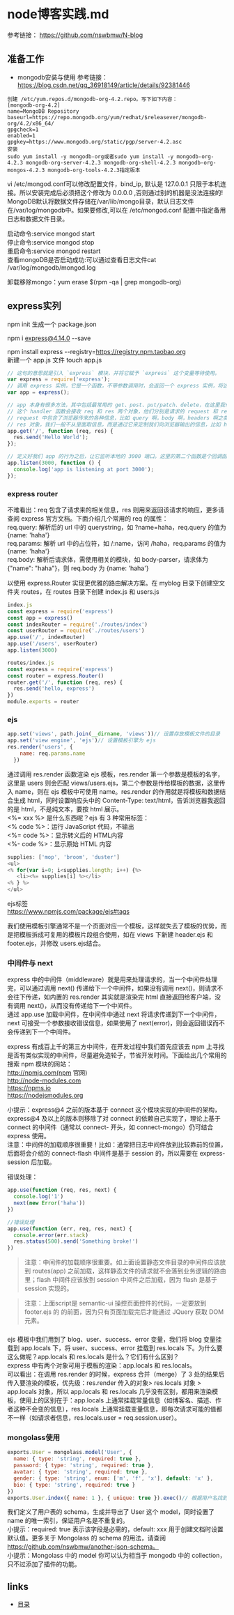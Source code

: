 # node博客实践.md

参考链接：  https://github.com/nswbmw/N-blog

## 准备工作
- mongodb安装与使用
参考链接：   
https://blog.csdn.net/qq_36918149/article/details/92381446  

```shell
创建 /etc/yum.repos.d/mongodb-org-4.2.repo。写下如下内容：
[mongodb-org-4.2]
name=MongoDB Repository
baseurl=https://repo.mongodb.org/yum/redhat/$releasever/mongodb-org/4.2/x86_64/
gpgcheck=1
enabled=1
gpgkey=https://www.mongodb.org/static/pgp/server-4.2.asc
安装
sudo yum install -y mongodb-org或者sudo yum install -y mongodb-org-4.2.3 mongodb-org-server-4.2.3 mongodb-org-shell-4.2.3 mongodb-org-mongos-4.2.3 mongodb-org-tools-4.2.3指定版本
```

vi /etc/mongod.conf可以修改配置文件，bind_ip, 默认是 127.0.0.1 只限于本机连接。所以安装完成后必须把这个修改为 0.0.0.0 ,否则通过别的机器是没法连接的!   
MongoDB默认将数据文件存储在/var/lib/mongo目录，默认日志文件在/var/log/mongodb中。如果要修改,可以在 /etc/mongod.conf 配置中指定备用日志和数据文件目录。  

启动命令:service mongod start  
停止命令:service mongod stop  
重启命令:service mongod restart  
查看mongoDB是否启动成功:可以通过查看日志文件cat /var/log/mongodb/mongod.log  

卸载移除mongo：yum erase $(rpm -qa | grep mongodb-org)

## express实列
npm init 生成一个 package.json

npm i express@4.14.0 --save

npm install express --registry=https://registry.npm.taobao.org  
新建一个 app.js 文件 
touch app.js
```js
// 这句的意思就是引入 `express` 模块，并将它赋予 `express` 这个变量等待使用。
var express = require('express');
// 调用 express 实例，它是一个函数，不带参数调用时，会返回一个 express 实例，将这个变量赋予 app 变量。
var app = express();

// app 本身有很多方法，其中包括最常用的 get、post、put/patch、delete，在这里我们调用其中的 get 方法，为我们的 `/` 路径指定一个 handler 函数。
// 这个 handler 函数会接收 req 和 res 两个对象，他们分别是请求的 request 和 response。
// request 中包含了浏览器传来的各种信息，比如 query 啊，body 啊，headers 啊之类的，都可以通过 req 对象访问到。
// res 对象，我们一般不从里面取信息，而是通过它来定制我们向浏览器输出的信息，比如 header 信息，比如想要向浏览器输出的内容。这里我们调用了它的 #send 方法，向浏览器输出一个字符串。
app.get('/', function (req, res) {
  res.send('Hello World');
});

// 定义好我们 app 的行为之后，让它监听本地的 3000 端口。这里的第二个函数是个回调函数，会在 listen 动作成功后执行，我们这里执行了一个命令行输出操作，告诉我们监听动作已完成。
app.listen(3000, function () {
  console.log('app is listening at port 3000');
});
```
### express router

不难看出：req 包含了请求来的相关信息，res 则用来返回该请求的响应，更多请查阅 express 官方文档。下面介绍几个常用的 req 的属性：  
req.query: 解析后的 url 中的 querystring，如 ?name=haha，req.query 的值为 {name: 'haha'}  
req.params: 解析 url 中的占位符，如 /:name，访问 /haha，req.params 的值为 {name: 'haha'}   
req.body: 解析后请求体，需使用相关的模块，如 body-parser，请求体为 {"name": "haha"}，则 req.body 为 {name: 'haha'}  

以使用 express.Router 实现更优雅的路由解决方案。在 myblog 目录下创建空文件夹 routes，在 routes 目录下创建 index.js 和 users.js
```js
index.js
const express = require('express')
const app = express()
const indexRouter = require('./routes/index')
const userRouter = require('./routes/users')
app.use('/', indexRouter)
app.use('/users', userRouter)
app.listen(3000)

routes/index.js
const express = require('express')
const router = express.Router()
router.get('/', function (req, res) {
  res.send('hello, express')
})
module.exports = router
```
### ejs
```js
app.set('views', path.join(__dirname, 'views'))// 设置存放模板文件的目录  
app.set('view engine', 'ejs')// 设置模板引擎为 ejs  
res.render('users', {
    name: req.params.name
  })
```

通过调用 res.render 函数渲染 ejs 模板，res.render 第一个参数是模板的名字，这里是 users 则会匹配 views/users.ejs，第二个参数是传给模板的数据，这里传入 name，则在 ejs 模板中可使用 name。res.render 的作用就是将模板和数据结合生成 html，同时设置响应头中的 Content-Type: text/html，告诉浏览器我返回的是 html，不是纯文本，要按 html 展示。    
<%= xxx %> 是什么东西呢？ejs 有 3 种常用标签：  
<% code %>：运行 JavaScript 代码，不输出  
<%= code %>：显示转义后的 HTML内容  
<%- code %>：显示原始 HTML 内容  
```js
supplies: ['mop', 'broom', 'duster']
<ul>
<% for(var i=0; i<supplies.length; i++) {%>
   <li><%= supplies[i] %></li>
<% } %>
</ul>
```

ejs标签  
https://www.npmjs.com/package/ejs#tags  

我们使用模板引擎通常不是一个页面对应一个模板，这样就失去了模板的优势，而是把模板拆成可复用的模板片段组合使用，如在 views 下新建 header.ejs 和 footer.ejs，并修改 users.ejs结合。 

### 中间件与 next
express 中的中间件（middleware）就是用来处理请求的，当一个中间件处理完，可以通过调用 next() 传递给下一个中间件，如果没有调用 next()，则请求不会往下传递，如内置的 res.render 其实就是渲染完 html 直接返回给客户端，没有调用 next()，从而没有传递给下一个中间件。  
通过 app.use 加载中间件，在中间件中通过 next 将请求传递到下一个中间件，next 可接受一个参数接收错误信息，如果使用了 next(error)，则会返回错误而不会传递到下一个中间件。  

express 有成百上千的第三方中间件，在开发过程中我们首先应该去 npm 上寻找是否有类似实现的中间件，尽量避免造轮子，节省开发时间。下面给出几个常用的搜索 npm 模块的网站：  
http://npmjs.com(npm 官网)  
http://node-modules.com  
https://npms.io  
https://nodejsmodules.org  

小提示：express@4 之前的版本基于 connect 这个模块实现的中间件的架构，express@4 及以上的版本则移除了对 connect 的依赖自己实现了，理论上基于 connect 的中间件（通常以 connect- 开头，如 connect-mongo）仍可结合 express 使用。  
注意：中间件的加载顺序很重要！比如：通常把日志中间件放到比较靠前的位置，后面将会介绍的 connect-flash 中间件是基于 session 的，所以需要在 express-session 后加载。  

错误处理：
```js
app.use(function (req, res, next) {
  console.log('1')
  next(new Error('haha'))
})

//错误处理
app.use(function (err, req, res, next) {
  console.error(err.stack)
  res.status(500).send('Something broke!')
})
```
>注意：中间件的加载顺序很重要。如上面设置静态文件目录的中间件应该放到 routes(app) 之前加载，这样静态文件的请求就不会落到业务逻辑的路由里；flash 中间件应该放到 session 中间件之后加载，因为 flash 是基于 session 实现的。   

>注意：上面script是 semantic-ui 操控页面控件的代码，一定要放到 footer.ejs 的 </body> 的前面，因为只有页面加载完后才能通过 JQuery 获取 DOM 元素。

### 
ejs 模板中我们用到了 blog、user、success、error 变量，我们将 blog 变量挂载到 app.locals 下，将 user、success、error 挂载到 res.locals 下。为什么要这么做呢？app.locals 和 res.locals 是什么？它们有什么区别？  
express 中有两个对象可用于模板的渲染：app.locals 和 res.locals。  
可以看出：在调用 res.render 的时候，express 合并（merge）了 3 处的结果后传入要渲染的模板，优先级：res.render 传入的对象> res.locals 对象 > app.locals 对象，所以 app.locals 和 res.locals 几乎没有区别，都用来渲染模板，使用上的区别在于：app.locals 上通常挂载常量信息（如博客名、描述、作者这种不会变的信息），res.locals 上通常挂载变量信息，即每次请求可能的值都不一样（如请求者信息，res.locals.user = req.session.user）。  

### mongolass使用
```js
exports.User = mongolass.model('User', {
  name: { type: 'string', required: true },
  password: { type: 'string', required: true },
  avatar: { type: 'string', required: true },
  gender: { type: 'string', enum: ['m', 'f', 'x'], default: 'x' },
  bio: { type: 'string', required: true }
})
exports.User.index({ name: 1 }, { unique: true }).exec()// 根据用户名找到用户，用户名全局唯一
```
我们定义了用户表的 schema，生成并导出了 User 这个 model，同时设置了 name 的唯一索引，保证用户名是不重复的。  
小提示：required: true 表示该字段是必需的，default: xxx 用于创建文档时设置默认值。更多关于 Mongolass 的 schema 的用法，请查阅 https://github.com/nswbmw/another-json-schema。    
小提示：Mongolass 中的 model 你可以认为相当于 mongodb 中的 collection，只不过添加了插件的功能。  
 
## links
  * [目录](<目录.md>)
